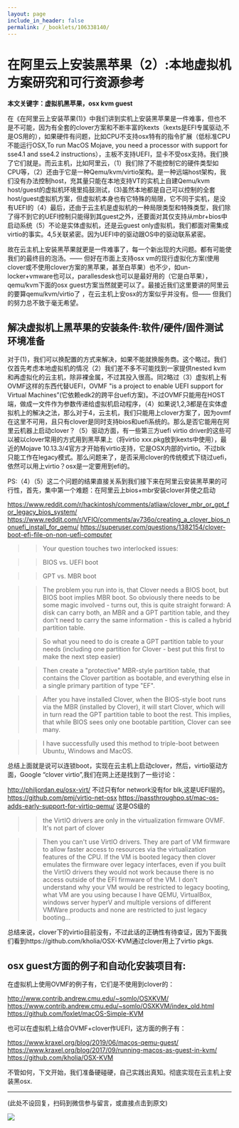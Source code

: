 ```yaml
---
layout: page
include_in_header: false
permalink: /_booklets/106338140/
---
```

在阿里云上安装黑苹果（2）:本地虚拟机方案研究和可行资源参考
=====

__本文关键字：虚拟机黑苹果，osx kvm guest__

在《在阿里云上安装苹果(1)》中我们讲到实机上安装黑苹果是一件难事，但也不是不可能，因为有全套的clover方案和不断丰富的kexts（kexts是EFI专属驱动,不是OS用的），如果硬件有问题，比如CPU不支持osx特有的指令扩展（低标准CPU不能运行OSX,To run MacOS Mojave, you need a processor with support for sse4.1 and sse4.2 instructions），主板不支持UEFI，显卡不受osx支持。我们换了它们就是。而云主机，比如阿里云，（1）我们除了不能控制它的硬件类型如CPU等，（2）还由于它是一种Qemu/kvm/virtio架构。是一种远端host架构，我们没有办法控制host，充其量只能在本地支持VT的实机上自建Qemu/kvm host/guest的虚拟机环境里捣鼓测试，(3)虽然本地都是自己可以控制的全套host/guest虚拟机方案，但虚拟机本身也有它特殊的局限，它不同于实机，是没有UEFI的（4）最后，还由于云主机是虚拟机的一种局限类型和特殊类型，我们除了得不到它的UEFI控制只能得到其guest之外，还要面对其仅支持从mbr+bios中启动系统（5）不论是实体虚拟机，还是云guest only虚拟机，我们都面对需集成virtio的事实。4,5关联紧密。因为UEFI中的驱动跟OS中的驱动联系紧密。 

故在云主机上安装黑苹果就更是一件难事了，每一个新出现的大问题。都有可能使我们的最终目的泡汤。—— 但好在市面上支持osx vm的现行虚拟化方案(使用clover或不使用clover方案的黑苹果，甚至白苹果）也不少，如un-locker+vmware也可以，parallesdesk也可以是最好用的（它是白苹果），qemu/kvm下面的osx guest方案当然就更可以了。最接近我们这里要讲的阿里云的要算qemu/kvm/virtio了 ，在云主机上安osx的方案似乎并没有。但—— 但我们的努力总不致于毫无希望。

解决虚拟机上黑苹果的安装条件:软件/硬件/固件测试环境准备
-----

对于(1)，我们可以换配置的方式来解决，如果不能就换服务商。这个略过。我们仅首先考虑本地虚拟机的情况（2）我们差不多不可能找到一家提供nested kvm和再虚拟化的云主机，除非裸金属，不过其投入很高。同2略过（3）虚拟机上有OVMF这样的东西代替UEFI，OVMF "is a project to enable UEFI support for Virtual Machines”(它依赖edk2的跨平台uefi方案)。不过OVMF只能用在HOST端，做成一文件作为参数传递给虚拟机启动程序，（4）如果说1,2,3都是在实体虚拟机上的解决之法，那么对于4，云主机，我们只能用上clover方案了，因为ovmf在这里不可用，且只有clover是同时支持bios和uefi系统的。那么是否它能用在阿里云机器上启动clover？（5）驱动方面，有一些第三方uefi virtio driver的这些可以被以clover常用的方式用到黑苹果上（将virtio xxx.pkg放到kexts中使用），最近的Mojave 10.13.3/4官方才开始有virtio支持，它是OSX内部的virtio。不过blk只能工作在legacy模式。那么问题来了，是否采用clover的传统模式下绕过uefi，依然可以用上virtio？osx是一定要用到efi的。

PS:（4）（5）这二个问题的结果直接关系到我们接下来在阿里云安装黑苹果的可行性，首先，集中第一个难题：在阿里云上bios+mbr安装clover并使之启动

https://www.reddit.com/r/hackintosh/comments/atliaw/clover_mbr_or_gpt_for_legacy_bios_system/
https://www.reddit.com/r/VFIO/comments/av736o/creating_a_clover_bios_nonuefi_install_for_qemu/
https://superuser.com/questions/1382154/clover-boot-efi-file-on-non-uefi-computer

>> Your question touches two interlocked issues:

>> BIOS vs. UEFI boot

>> GPT vs. MBR boot

>> The problem you run into is, that Clover needs a BIOS boot, but BIOS boot implies MBR boot. So obviously there needs to be some magic involved - turns out, this is quite straight forward: A disk can carry both, an MBR and a GPT partition table, and they don't need to carry the same information - this is called a hybrid partition table.

>> So what you need to do is create a GPT partition table to your needs (including one partition for Clover - best put this first to make the next step easier)

>> Then create a "protective" MBR-style partition table, that contains the Clover partition as bootable, and everything else in a single primary partition of type "EF".

>> After you have installed Clover, when the BIOS-style boot runs via the MBR (installed by Clover), it will start Clover, which will in turn read the GPT partition table to boot the rest. This implies, that while BIOS sees only one bootable partition, Clover can see many.

>> I have successfully used this method to triple-boot between Ubuntu, Windows and MacOS.

总结上面就是说可以连锁boot，实现在云主机上启动clover，然后，virtio驱动方面，Google “clover virtio”,我们在网上还是找到了一些讨论：

http://philjordan.eu/osx-virt/ 不过只有for network没有for blk,这是UEFI层的。
https://github.com/pmj/virtio-net-osx
https://passthroughpo.st/mac-os-adds-early-support-for-virtio-qemu/ 这是OS级的

>> the VirtIO drivers are only in the virtualization firmware OVMF. It's not part of clover

>> Then you can't use VirtIO drivers. They are part of VM firmware to allow faster access to resources via the virtualization features of the CPU. If the VM is booted legacy then clover emulates the firmware over legacy interfaces, even if you built the VirtIO drivers they would not work because there is no access outside of the EFI firmware of the VM. I don't understand why your VM would be restricted to legacy booting, what VM are you using because I have QEMU, VirtualBox, windows server hyperV and multiple versions of different VMWare products and none are restricted to just legacy booting...

总结来说，clover下的virtio目前没有，不过此话的正确性有待查证，因为下面我们看到https://github.com/kholia/OSX-KVM通过clover用上了virtio pkgs.

osx guest方面的例子和自动化安装项目有:
-----

在虚拟机上使用OVMF的例子有，它们是不使用到clover的：

http://www.contrib.andrew.cmu.edu/~somlo/OSXKVM/
https://www.contrib.andrew.cmu.edu/~somlo/OSXKVM/index_old.html 
https://github.com/foxlet/macOS-Simple-KVM

也可以在虚拟机上结合OVMF+clover作UEFI，这方面的例子有：

https://www.kraxel.org/blog/2019/06/macos-qemu-guest/ 
https://www.kraxel.org/blog/2017/09/running-macos-as-guest-in-kvm/
https://github.com/kholia/OSX-KVM

不管如何，下文开始，我们准备硬碰硬，自己实践出真知。彻底实现在云主机上安装黑osx.



-----


(此处不设回复，扫码到微信参与留言，或直接点击到原文)

![](/p/106338140/qrcode.png)

<!-- Markdeep: -->
<meta charset="utf-8">
<link rel="stylesheet" href="../../res/aloha.css?">

<script src="../../res/markdeep.min.js" charset="utf-8"></script>



